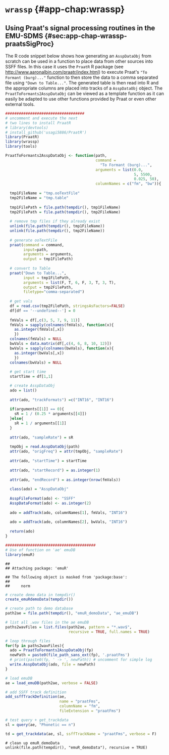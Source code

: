 # `wrassp` {#app-chap:wrassp}

## Using Praat's signal processing routines in the EMU-SDMS {#sec:app-chap-wrassp-praatsSigProc}

The R code snippet below shows how generating an `AsspDataObj` from scratch can be used in a function to place data from other sources into SSFF files. In this case it uses the `PraatR` R package (see http://www.aaronalbin.com/praatr/index.html) to execute Praat's `"To Formant (burg)..."` function to then store the data to a comma separated file using `"Down to Table..."`. The generated table is then read into R and the appropriate columns are placed into tracks of a `AsspDataObj` object. The `PraatToFormants2AsspDataObj` can be viewed as a template function as it can easily be adapted to use other functions provided by Praat or even other external tools.


```r
###################################
# uncomment and execute the next 
# two lines to install PraatR
# library(devtools)
# install_github('usagi5886/PraatR')
library(PraatR)
library(wrassp)
library(tools)

PraatToFormants2AsspDataObj <- function(path,
                                        command = 
                                          "To Formant (burg)...",
                                        arguments = list(0.0, 
                                                         5, 5500, 
                                                         0.025, 50), 
                                        columnNames = c("fm", "bw")){
  
  tmp1FileName = "tmp.ooTextFile"
  tmp2FileName = "tmp.table"
  
  tmp1FilePath = file.path(tempdir(), tmp1FileName)
  tmp2FilePath = file.path(tempdir(), tmp2FileName)
  
  # remove tmp files if they already exist
  unlink(file.path(tempdir(), tmp1FileName))
  unlink(file.path(tempdir(), tmp2FileName))
  
  # generate ooTextFile
  praat(command = command, 
        input=path, 
        arguments = arguments, 
        output = tmp1FilePath)
  
  # convert to Table
  praat("Down to Table...",
        input = tmp1FilePath,
        arguments = list(F, T, 6, F, 3, T, 3, T), 
        output = tmp2FilePath,
        filetype="comma-separated")
  
  # get vals
  df = read.csv(tmp2FilePath, stringsAsFactors=FALSE)
  df[df == '--undefined--'] = 0
  
  fmVals = df[,c(3, 5, 7, 9, 11)]
  fmVals = sapply(colnames(fmVals), function(x){
    as.integer(fmVals[,x])
    })
  colnames(fmVals) = NULL
  bwVals = data.matrix(df[,c(4, 6, 8, 10, 12)])
  bwVals = sapply(colnames(bwVals), function(x){
    as.integer(bwVals[,x])
    })
  colnames(bwVals) = NULL
  
  # get start time
  startTime = df[1,1]

  # create AsspDataObj
  ado = list()
  
  attr(ado, "trackFormats") =c("INT16", "INT16")
  
  if(arguments[[1]] == 0){
    sR = 1 / (0.25 * arguments[[4]])
  }else{
    sR = 1 / arguments[[1]]
  }
  
  attr(ado, "sampleRate") = sR
  
  tmpObj = read.AsspDataObj(path)
  attr(ado, "origFreq") = attr(tmpObj, "sampleRate")
  
  attr(ado, "startTime") = startTime
  
  attr(ado, "startRecord") = as.integer(1)
  
  attr(ado, "endRecord") = as.integer(nrow(fmVals))
  
  class(ado) = "AsspDataObj"
  
  AsspFileFormat(ado) <- "SSFF"
  AsspDataFormat(ado) <- as.integer(2)
  
  ado = addTrack(ado, columnNames[1], fmVals, "INT16")
  
  ado = addTrack(ado, columnNames[2], bwVals, "INT16")
  
  return(ado)
}

########################################
# Use of function on 'ae' emuDB
library(emuR)
```

```
## 
## Attaching package: 'emuR'
```

```
## The following object is masked from 'package:base':
## 
##     norm
```

```r
# create demo data in tempdir()
create_emuRdemoData(tempdir())

# create path to demo database
path2ae = file.path(tempdir(), "emuR_demoData", "ae_emuDB")

# list all .wav files in the ae emuDB
paths2wavFiles = list.files(path2ae, pattern = "*.wav$", 
                            recursive = TRUE, full.names = TRUE)

# loop through files
for(fp in paths2wavFiles){
  ado = PraatToFormants2AsspDataObj(fp)
  newPath = paste0(file_path_sans_ext(fp), '.praatFms')
  # print(paste0(fp, ' -> ', newPath)) # uncomment for simple log
  write.AsspDataObj(ado, file = newPath)
}

# load emuDB
ae = load_emuDB(path2ae, verbose = FALSE)

# add SSFF track definition
add_ssffTrackDefinition(ae, 
                        name = "praatFms", 
                        columnName = "fm",
                        fileExtension = "praatFms")

# test query + get_trackdata
sl = query(ae, "Phonetic == n")

td = get_trackdata(ae, sl, ssffTrackName = "praatFms", verbose = F)
```

```{r echo=FALSE, results='hide', message=FALSE>>=
# clean up emuR_demoData
unlink(file.path(tempdir(), "emuR_demoData"), recursive = TRUE)
```
